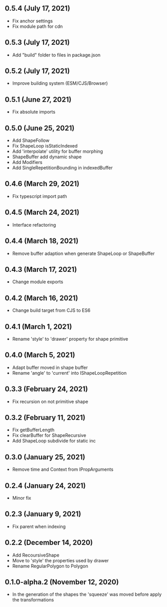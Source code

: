 ## 0.5.4 (July 17, 2021)

- Fix anchor settings
- Fix module path for cdn

## 0.5.3 (July 17, 2021)

- Add "build" folder to files in package.json

## 0.5.2 (July 17, 2021)

- Improve building system (ESM/CJS/Browser)

## 0.5.1 (June 27, 2021)

- Fix absolute imports

## 0.5.0 (June 25, 2021)

- Add ShapeFollow
- Fix ShapeLoop isStaticIndexed
- Add 'interpolate' utility for buffer morphing
- ShapeBuffer add dynamic shape
- Add Modifiers
- Add SingleRepetitionBounding in indexedBuffer

## 0.4.6 (March 29, 2021)

- Fix typescript import path

## 0.4.5 (March 24, 2021)

- Interface refactoring

## 0.4.4 (March 18, 2021)

- Remove buffer adaption when generate ShapeLoop or ShapeBuffer

## 0.4.3 (March 17, 2021)

- Change module exports

## 0.4.2 (March 16, 2021)

- Change build target from CJS to ES6

## 0.4.1 (March 1, 2021)

- Rename 'style' to 'drawer' property for shape primitive

## 0.4.0 (March 5, 2021)

- Adapt buffer moved in shape buffer
- Rename 'angle' to 'current' into IShapeLoopRepetition

## 0.3.3 (February 24, 2021)

- Fix recursion on not primitive shape

## 0.3.2 (February 11, 2021)

- Fix getBufferLength
- Fix clearBuffer for ShapeRecursive
- Add ShapeLoop subdivide for static inc

## 0.3.0 (January 25, 2021)

- Remove time and Context from IPropArguments

## 0.2.4 (January 24, 2021)

- Minor fix

## 0.2.3 (January 9, 2021)

- Fix parent when indexing

## 0.2.2 (December 14, 2020)

- Add RecoursiveShape
- Move to 'style' the properties used by drawer
- Rename RegularPolygon to Polygon

## 0.1.0-alpha.2 (November 12, 2020)

- In the generation of the shapes the 'squeeze' was moved before apply the transformations
